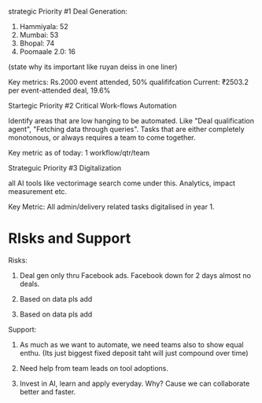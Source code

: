 strategic Priority #1 Deal Generation:

1. Hammiyala: 52 
2. Mumbai: 53
3. Bhopal: 74
4. Poomaale 2.0: 16

(state why its important like ruyan deiss in one liner)

Key metrics: Rs.2000 event attended, 50% qualififcation
Current: ₹2503.2 per event-attended deal, 19.6%


Startegic Priority #2 Critical Work-flows Automation

Identify areas that are low hanging to be automated. Like "Deal qualification agent", "Fetching data through queries". Tasks that are either completely monotonous, or always requires a team to come together.

Key metric as of today: 1 workflow/qtr/team

Strateguic Priority #3 Digitalization

all AI tools like vectorimage search come under this. Analytics, impact measurement etc.

Key Metric: All admin/delivery related tasks digitalised in year 1. 


# RIsks and Support

Risks:

1. Deal gen only thru Facebook ads. Facebook down for 2 days almost no deals.

2. Based on data pls add

3. Based on data pls add

Support:

1. As much as we want to automate, we need teams also to show equal enthu. (Its just biggest fixed deposit taht will just compound over time)

2. Need help from team leads on tool adoptions. 

3. Invest in AI, learn and apply everyday. Why? Cause we can collaborate better and faster.
